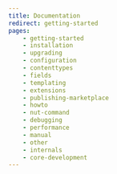 ```yaml
---
title: Documentation
redirect: getting-started
pages:
    - getting-started
    - installation
    - upgrading
    - configuration
    - contenttypes
    - fields
    - templating
    - extensions
    - publishing-marketplace
    - howto
    - nut-command
    - debugging
    - performance
    - manual
    - other
    - internals
    - core-development
---
```

